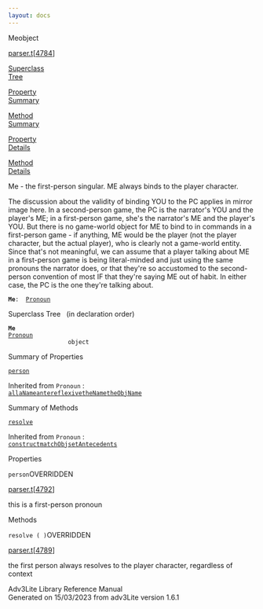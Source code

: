```yaml
---
layout: docs
---
```

<span class="title">Me</span><span class="type">object</span>

[parser.t](../file/parser.t.html)\[[4784](../source/parser.t.html#4784)\]

[Superclass  
Tree](#_SuperClassTree_)

[Property  
Summary](#_PropSummary_)

[Method  
Summary](#_MethodSummary_)

[Property  
Details](#_Properties_)

[Method  
Details](#_Methods_)

<div class="fdesc">

Me - the first-person singular. ME always binds to the player character.

The discussion about the validity of binding YOU to the PC applies in
mirror image here. In a second-person game, the PC is the narrator's YOU
and the player's ME; in a first-person game, she's the narrator's ME and
the player's YOU. But there is no game-world object for ME to bind to in
commands in a first-person game - if anything, ME would be the player
(not the player character, but the actual player), who is clearly not a
game-world entity. Since that's not meaningful, we can assume that a
player talking about ME in a first-person game is being literal-minded
and just using the same pronouns the narrator does, or that they're so
accustomed to the second-person convention of most IF that they're
saying ME out of habit. In either case, the PC is the one they're
talking about.

**`Me`**` :   `[`Pronoun`](../object/Pronoun.html)

</div>

<span id="_SuperClassTree_"></span>

<div class="mjhd">

<span class="hdln">Superclass Tree</span>   (in declaration order)

</div>

**`Me`**  
[`Pronoun`](../object/Pronoun.html)  
`                 object`  
<span id="_PropSummary_"></span>

<div class="mjhd">

<span class="hdln">Summary of Properties</span>  

</div>

[`person`](#person)

Inherited from `Pronoun` :  
[`all`](../object/Pronoun.html#all)[`aName`](../object/Pronoun.html#aName)[`ante`](../object/Pronoun.html#ante)[`reflexive`](../object/Pronoun.html#reflexive)[`theName`](../object/Pronoun.html#theName)[`theObjName`](../object/Pronoun.html#theObjName)

<span id="_MethodSummary_"></span>

<div class="mjhd">

<span class="hdln">Summary of Methods</span>  

</div>

[`resolve`](#resolve)

Inherited from `Pronoun` :  
[`construct`](../object/Pronoun.html#construct)[`matchObj`](../object/Pronoun.html#matchObj)[`setAntecedents`](../object/Pronoun.html#setAntecedents)

<span id="_Properties_"></span>

<div class="mjhd">

<span class="hdln">Properties</span>  

</div>

<span id="person"></span>

`person`<span class="rem">OVERRIDDEN</span>

[parser.t](../file/parser.t.html)\[[4792](../source/parser.t.html#4792)\]

<div class="desc">

this is a first-person pronoun

</div>

<span id="_Methods_"></span>

<div class="mjhd">

<span class="hdln">Methods</span>  

</div>

<span id="resolve"></span>

`resolve ( )`<span class="rem">OVERRIDDEN</span>

[parser.t](../file/parser.t.html)\[[4789](../source/parser.t.html#4789)\]

<div class="desc">

the first person always resolves to the player character, regardless of
context

</div>

<div class="ftr">

Adv3Lite Library Reference Manual  
Generated on 15/03/2023 from adv3Lite version 1.6.1

</div>
